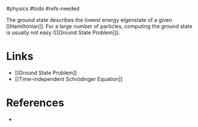 #physics #todo #refs-needed 

The ground state describes the lowest energy eigenstate of a given [[Hamiltonian]]. For a large number of particles, computing the ground state is usually not easy ([[Ground State Problem]]).
# Links
- [[Ground State Problem]]
- [[Time-independent Schrödinger Equation]]

# References
- 